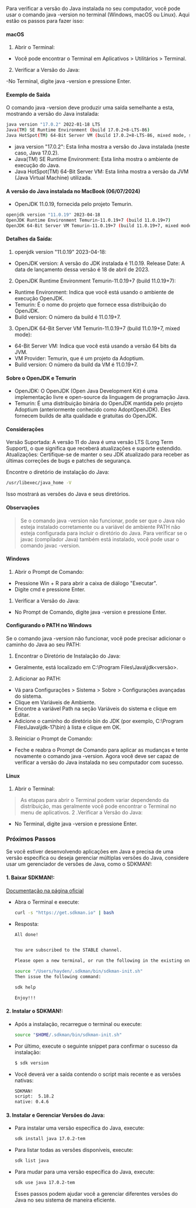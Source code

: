 Para verificar a versão do Java instalada no seu computador, você pode usar o comando java -version no terminal (Windows, macOS ou Linux). Aqui estão os passos para fazer isso:

#### macOS
1. Abrir o Terminal:

 - Você pode encontrar o Terminal em Aplicativos > Utilitários > Terminal.
2. Verificar a Versão do Java:

 -No Terminal, digite java -version e pressione Enter.


#### Exemplo de Saída
O comando java -version deve produzir uma saída semelhante a esta, mostrando a versão do Java instalada:

``` bash
java version "17.0.2" 2022-01-18 LTS
Java(TM) SE Runtime Environment (build 17.0.2+8-LTS-86)
Java HotSpot(TM) 64-Bit Server VM (build 17.0.2+8-LTS-86, mixed mode, sharing)
```
- java version "17.0.2": Esta linha mostra a versão do Java instalada (neste caso, Java 17.0.2).
- Java(TM) SE Runtime Environment: Esta linha mostra o ambiente de execução do Java.
- Java HotSpot(TM) 64-Bit Server VM: Esta linha mostra a versão da JVM (Java Virtual Machine) utilizada.

#### A versão do Java instalada no MacBook (06/07/2024)
 - OpenJDK 11.0.19, fornecida pelo projeto Temurin.

```bash
openjdk version "11.0.19" 2023-04-18
OpenJDK Runtime Environment Temurin-11.0.19+7 (build 11.0.19+7)
OpenJDK 64-Bit Server VM Temurin-11.0.19+7 (build 11.0.19+7, mixed mode)
```
#### Detalhes da Saída:
1. openjdk version "11.0.19" 2023-04-18:

- OpenJDK version: A versão do JDK instalada é 11.0.19.
Release Date: A data de lançamento dessa versão é 18 de abril de 2023.
2. OpenJDK Runtime Environment Temurin-11.0.19+7 (build 11.0.19+7):

 - Runtime Environment: Indica que você está usando o ambiente de execução OpenJDK.
 - Temurin: É o nome do projeto que fornece essa distribuição do OpenJDK.
 - Build version: O número da build é 11.0.19+7.
3. OpenJDK 64-Bit Server VM Temurin-11.0.19+7 (build 11.0.19+7, mixed mode):

 - 64-Bit Server VM: Indica que você está usando a versão 64 bits da JVM.
 - VM Provider: Temurin, que é um projeto da Adoptium.
 - Build version: O número da build da VM é 11.0.19+7.
#### Sobre o OpenJDK e Temurin
 - OpenJDK: O OpenJDK (Open Java Development Kit) é uma implementação livre e open-source da linguagem de programação Java.
 - Temurin: É uma distribuição binária do OpenJDK mantida pelo projeto Adoptium (anteriormente conhecido como AdoptOpenJDK). Eles fornecem builds de alta qualidade e gratuitas do OpenJDK.
#### Considerações
Versão Suportada: A versão 11 do Java é uma versão LTS (Long Term Support), o que significa que receberá atualizações e suporte estendido.
Atualizações: Certifique-se de manter o seu JDK atualizado para receber as últimas correções de bugs e patches de segurança.

Encontre o diretório de instalação do Java:

``` sh
/usr/libexec/java_home -V
```
Isso mostrará as versões do Java e seus diretórios.

#### Observações
> Se o comando java -version não funcionar, pode ser que o Java não esteja instalado corretamente ou a variável de ambiente PATH não esteja configurada para incluir o diretório do Java.
> Para verificar se o javac (compilador Java) também está instalado, você pode usar o comando javac -version.


#### Windows
1. Abrir o Prompt de Comando:

-  Pressione Win + R para abrir a caixa de diálogo "Executar". 
 - Digite cmd e pressione Enter.
1. Verificar a Versão do Java:

- No Prompt de Comando, digite java -version e pressione Enter.

#### Configurando o PATH no Windows
Se o comando java -version não funcionar, você pode precisar adicionar o caminho do Java ao seu PATH:

1. Encontrar o Diretório de Instalação do Java:

- Geralmente, está localizado em C:\Program Files\Java\jdk<versão>.
2. Adicionar ao PATH:

- Vá para Configurações > Sistema > Sobre > Configurações avançadas do sistema.
- Clique em Variáveis de Ambiente.
- Encontre a variável Path na seção Variáveis do sistema e clique em Editar.
- Adicione o caminho do diretório bin do JDK (por exemplo, C:\Program Files\Java\jdk-17\bin) à lista e clique em OK.
3. Reiniciar o Prompt de Comando:

- Feche e reabra o Prompt de Comando para aplicar as mudanças e tente novamente o comando java -version.
Agora você deve ser capaz de verificar a versão do Java instalada no seu computador com sucesso.

#### Linux
1. Abrir o Terminal:

> As etapas para abrir o Terminal podem variar dependendo da distribuição, mas geralmente você pode encontrar o Terminal no menu de aplicativos.
2 .Verificar a Versão do Java:

 - No Terminal, digite java -version e pressione Enter.

### Próximos Passos
Se você estiver desenvolvendo aplicações em Java e precisa de uma versão específica ou deseja gerenciar múltiplas versões do Java, considere usar um gerenciador de versões de Java, como o SDKMAN!:

#### 1. Baixar SDKMAN!:
[Documentação na página oficial](https://sdkman.io/install)


   - Abra o Terminal e execute:
        ``` sh
        curl -s "https://get.sdkman.io" | bash
        ``` 

   - Resposta:
     ``` sh
     All done!


     You are subscribed to the STABLE channel.

     Please open a new terminal, or run the following in the existing one:

     source "/Users/hayden/.sdkman/bin/sdkman-init.sh"
     Then issue the following command:

     sdk help

     Enjoy!!!
     ```

#### 2. Instalar o SDKMAN!:
   - Após a instalação, recarregue o terminal ou execute:
        ``` sh
        source "$HOME/.sdkman/bin/sdkman-init.sh"
        ```
   - Por último, execute o seguinte snippet para confirmar o sucesso da instalação:
        ```sh
        $ sdk version
        ```
   - Você deverá ver a saída contendo o script mais recente e as versões nativas:

        ``` sh
        SDKMAN!
        script:  5.18.2
        native: 0.4.6
        ```

#### 3. Instalar e Gerenciar Versões do Java:

 - Para instalar uma versão específica do Java, execute:
    ``` sh
    sdk install java 17.0.2-tem
    ```
    
 - Para listar todas as versões disponíveis, execute:
    ``` sh
    sdk list java
    ```
 - Para mudar para uma versão específica do Java, execute:
    ``` sh
    sdk use java 17.0.2-tem
    ``` 
    Esses passos podem ajudar você a gerenciar diferentes versões do Java no seu sistema de maneira eficiente.